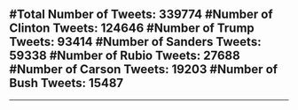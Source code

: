 #Total Number of Tweets: 339774 
#Number of Clinton Tweets: 124646
#Number of Trump Tweets: 93414
#Number of Sanders Tweets: 59338
#Number of Rubio Tweets: 27688
#Number of Carson Tweets: 19203
#Number of Bush Tweets: 15487
---
---
